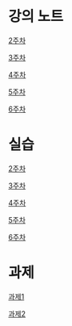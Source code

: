 # 강의 노트

[2주차]()

[3주차]()

[4주차]()

[5주차]()

[6주차]()
# 실습

[2주차]()

[3주차]()

[4주차]()

[5주차]()

[6주차]()

# 과제

[과제1]()

[과제2]()
